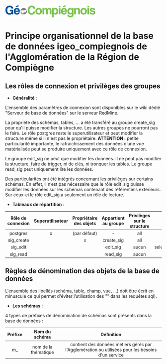 ![picto](/doc/img/Logo_web-GeoCompiegnois.png)

# Principe organisationnel de la base de données igeo_compiegnois de l'Agglomération de la Région de Compiègne

## Les rôles de connexion et privilèges des groupes
  * **Généralité** :
  
L'ensemble des paramètres de connexion sont disponibles sur le wiki dédié "Serveur de base de données" sur le serveur RedMine.
  
La propriété des schémas, tables, ... a été transféré au groupe create_sig pour qu'il puisse modifier la structure. Les autres groupes ne pourront pas le faire. Le rôle postgres reste le superutilisateur et peut modifier la structure même si il n'est pas le propriétaire. 
**ATTENTION :** petite particularité importante, le rafraichissement des données d’une vue matérialisée peut se produire uniquement avec ce rôle de connexion.

Le groupe edit_sig ne peut que modifier les données. Il ne peut pas modifier la structure, faire de trigger, ni de clés, ni tronquer les tables.
Le groupe read_sig peut uniquement lire les données.

Des particularités ont été intégrés concernant les privilèges sur certains schémas. En effet, il n’est pas nécessaire que le rôle edit_sig puisse modifier les données sur les schémas contenant des référentiels extérieurs. Sur ceux-ci le rôle edit_sig a seulement un rôle de lecture.
  
  * **Tableaux de répartition** :

|Rôle de connexion|Superutilisateur|Propriétaire des objets|Appartient au groupe|Privilèges sur le structure|Privilèges sur les données|
|:-:|:-:|:-:|:-:|:-:|:-:|
|postgres|x|(par défaut)|-|all|all|
|sig_create||x|create_sig|all|all|
|sig_edit|||edit_sig|aucun|select,insert,update,delete|
|sig_read|||read_sig|aucun|select|

## Règles de dénomination des objets de la base de données

L'ensemble des libellés (schéma, table, champ, vue, ...) doit être écrit en minuscule ce qui permet d'éviter l’utilisation des "" dans les requêtes sql).

* **Les schémas** :

4 types de préfixes de dénomination de schémas sont présents dans la base de données :

|Préfixe|Nom du schéma|Définition|
|:-:|:-:|:-:|
|m_|nom de la thématique|contient des données métiers gérés par l'Agglomération ou utilisées pour les besoins d'un service|
